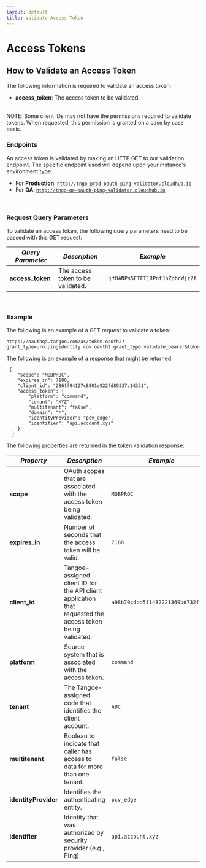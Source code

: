 ```yaml
---
layout: default
title: Validate Access Token
---
```


# Access Tokens

## How to Validate an Access Token

The following information is required to validate an access token: 

* **access_token**: The access token to be validated.

<br>NOTE: Some client IDs may not have the permissions required to validate tokens. When requested, this permission is granted on a case by case basis.
<br>

### Endpoints 
An access token is validated by making an HTTP GET to our validation endpoint. The specific endpoint used will depend upon your instance's environment type:

* For **Production**: <code>http://tngo-prod-oauth-ping-validator.cloudhub.io</code>
* For **QA**: <code>http://tngo-qa-oauth-ping-validator.cloudhub.io</code>
 
<br>

### Request Query Parameters 
To validate an access token, the following query parameters need to be passed with this GET request: 
 
| ***Query Parameter*** | ***Description*** | ***Example*** |
| --- | --- | --- |
| **access_token** | The access token to be validated. | <code>jf8ANPs5ETFT1RPnfJnZpbcWjz2f</code> |

<br>


### Example 
The following is an example of a GET request to validate a token: 

```
https://oauthqa.tangoe.com/as/token.oauth2?grant_type=urn:pingidentity.com:oauth2:grant_type:validate_bearer&token=8jmFdZdww2h3FDYNJEHXgvtnXbdc&client_id=286ff94127c8801e9227d89337c14351&client_secret=72g30d2857fo4a41A9525345572AC72LK
```

The following is an example of a response that might be returned: 

```
 {
    "scope": "MOBPROC",
    "expires_in": 7186,
    "client_id": "286ff94127c8801e9227d89337c14351",
    "access_token": {
        "platform": "command",
        "tenant": "XYZ",
        "multitenant": "false",
        "domain": "*",
        "identityProvider": "pcv_edge",
        "identifier": "api.account.xyz"
    }
  }
```

The following properties are returned in the token validation response: 

| ***Property*** | ***Description*** | ***Example*** |
| --- | --- | --- |
| **scope** | OAuth scopes that are associated with the access token being validated. | <code>MOBPROC</code> |
| **expires_in** | Number of seconds that the access token will be valid. | <code>7188</code> |
| **client_id** | Tangoe-assigned client ID for the API client application that requested the access token being validated. | <code>a98b70cddd5f1432221360bd732f5ec1</code> |
| **platform** | Source system that is associated with the access token. | <code>command</code> |
| **tenant** | The Tangoe-assigned code that identifies the client account. | <code>ABC</code> |
| **multitenant** | Boolean to indicate that caller has access to data for more than one tenant. | <code>false</code> |
| **identityProvider** | Identifies the authenticating entity. | <code>pcv_edge</code> |
| **identifier** | Identity that was authorized by security provider (e.g., Ping). | <code>api.account.xyz</code> |


